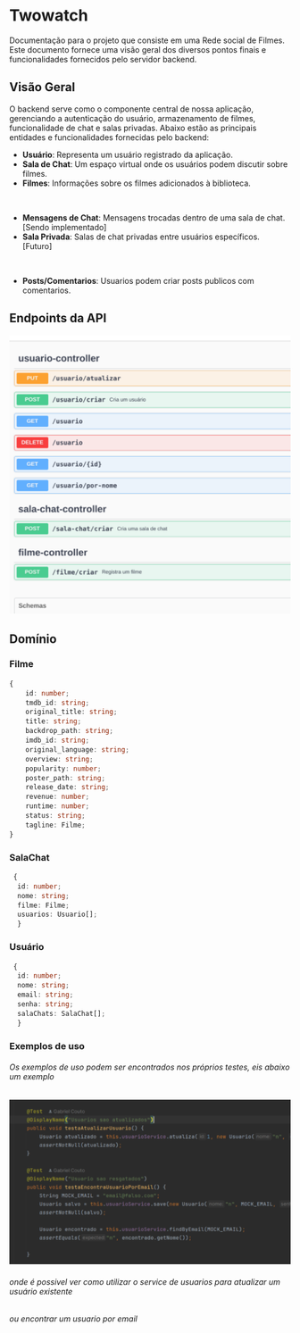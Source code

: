 # Twowatch

Documentação para o projeto que consiste em uma Rede social de Filmes.
Este documento fornece uma visão geral dos diversos pontos finais e funcionalidades fornecidos pelo servidor backend.

## Visão Geral

O backend serve como o componente central de nossa aplicação, gerenciando a autenticação do usuário, armazenamento de filmes, funcionalidade de chat e salas privadas. Abaixo estão as principais entidades e funcionalidades fornecidas pelo backend:

- **Usuário**: Representa um usuário registrado da aplicação. 
- **Sala de Chat**: Um espaço virtual onde os usuários podem discutir sobre filmes.
- **Filmes**: Informações sobre os filmes adicionados à biblioteca.

<br/>

- **Mensagens de Chat**: Mensagens trocadas dentro de uma sala de chat. [Sendo implementado]
- **Sala Privada**: Salas de chat privadas entre usuários específicos. [Futuro]


<br/>

- **Posts/Comentarios**: Usuarios podem criar posts publicos com comentarios.

## Endpoints da API
![img.png](docs/img.png) 
 
## Domínio

### Filme

```ts
{
    id: number;
    tmdb_id: string;
    original_title: string;
    title: string;
    backdrop_path: string;
    imdb_id: string;
    original_language: string;
    overview: string;
    popularity: number;
    poster_path: string;
    release_date: string;
    revenue: number;
    runtime: number;
    status: string;
    tagline: Filme;
}
```

### SalaChat

```ts
 {
  id: number;
  nome: string;
  filme: Filme;
  usuarios: Usuario[];
  }

```

### Usuário

```ts
 {
  id: number;
  nome: string;
  email: string;
  senha: string;
  salaChats: SalaChat[];
  }
```


### Exemplos de uso

###### Os exemplos de uso podem ser encontrados nos próprios testes, eis abaixo um exemplo
![testes-uso.png](docs/testes-uso.png)
###### onde é possivel ver como utilizar o service de usuarios para atualizar um usuário existente
###### ou encontrar um usuario por email
